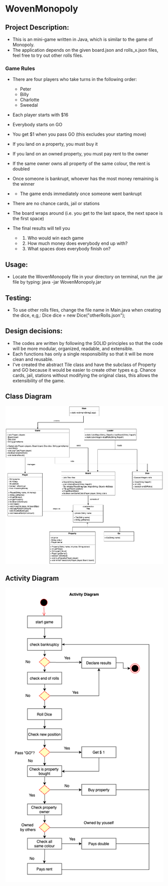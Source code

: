 # WovenMonopoly
 
## Project Description:
- This is an mini-game written in Java, which is similar to the game of Monopoly.
- The application depends on the given board.json and rolls_x.json files, feel free to try out other rolls files.

### Game Rules
* There are four players who take turns in the following order:
  * Peter
  * Billy
  * Charlotte
  * Sweedal
* Each player starts with $16
* Everybody starts on GO
* You get $1 when you pass GO (this excludes your starting move)
* If you land on a property, you must buy it
* If you land on an owned property, you must pay rent to the owner
* If the same owner owns all property of the same colour, the rent is doubled
* Once someone is bankrupt, whoever has the most money remaining is the winner
*  * The game ends immediately once someone went bankrupt
* There are no chance cards, jail or stations
* The board wraps around (i.e. you get to the last space, the next space is the first space)

* The final results will tell you 
	* 1. Who would win each game
	* 2. How much money does everybody end up with?
  	* 3. What spaces does everybody finish on?

## Usage:
- Locate the WovenMonopoly file in your directory on terminal, run the .jar file by typing: java -jar WovenMonopoly.jar

## Testing:
- To use other rolls files, change the file name in Main.java when creating the dice, e,g,: Dice dice = new Dice("otherRolls.json");

## Design decisions:
* The codes are written by following the SOLID principles so that the code will be more modular, organized, readable, and extensible.
* Each functions has only a single responsibility so that it will be more clean and reusable.
* I've created the abstract Tile class and have the subclass of Property and GO because it would be easier to create other types e.g. Chance cards, jail, stations without modifying the original class, this allows the extensibility of the game.

## Class Diagram 
![Class Diagram](diagrams/wovenMonopoly.png)

## Activity Diagram
![Activity Diagram](diagrams/activityDiagram.png)
